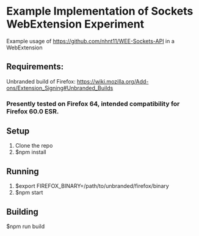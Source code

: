 # Example Implementation of Sockets WebExtension Experiment

Example usage of https://github.com/nhnt11/WEE-Sockets-API in a WebExtension

## Requirements:

Unbranded build of Firefox: https://wiki.mozilla.org/Add-ons/Extension_Signing#Unbranded_Builds
### Presently tested on Firefox 64, intended compatibility for Firefox 60.0 ESR.

## Setup
1. Clone the repo
2. $npm install

## Running
1. $export FIREFOX_BINARY=/path/to/unbranded/firefox/binary
3. $npm start

## Building
$npm run build
